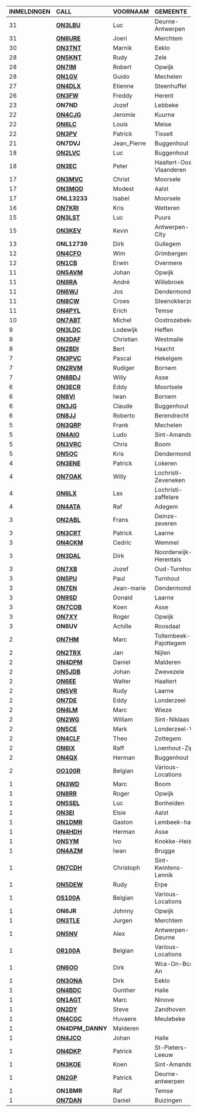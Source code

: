 |INMELDINGEN|CALL|VOORNAAM|GEMEENTE|LID|
|:---|:---|:---|:---|:---|
|31|**<a href="https://www.qrz.com/db/on3lbu">ON3LBU</a>** | Luc | Deurne-Antwerpen |  |
|31|**<a href="https://www.qrz.com/db/on6ure">ON6URE</a>** | Joeri | Merchtem |  |
|30|**<a href="https://www.qrz.com/db/on3tnt">ON3TNT</a>** | Marnik | Eeklo |  |
|28|**<a href="https://www.qrz.com/db/on5knt">ON5KNT</a>** | Rudy | Zele |  |
|28|**<a href="https://www.qrz.com/db/on7im">ON7IM</a>** | Robert | Opwijk | X |
|28|**<a href="https://www.qrz.com/db/on1gv">ON1GV</a>** | Guido | Mechelen |  |
|27|**<a href="https://www.qrz.com/db/on4dlx">ON4DLX</a>** | Etienne | Steenhuffel | X |
|26|**<a href="https://www.qrz.com/db/on3fw">ON3FW</a>** | Freddy | Herent |  |
| 23 |**ON7ND**|Jozef|Lebbeke|X|
|22|**<a href="https://www.qrz.com/db/on4cjg">ON4CJG</a>** | Jeromie | Kuurne |  |
|22|**<a href="https://www.qrz.com/db/on6lc">ON6LC</a>** | Louis | Meise |  |
|22|**<a href="https://www.qrz.com/db/on3pv">ON3PV</a>** | Patrick | Tisselt |  |
| 21 |**ON7DVJ**|Jean_Pierre|Buggenhout||
|18|**<a href="https://www.qrz.com/db/on2lvc">ON2LVC</a>** | Luc | Buggenhout |  |
|18|**<a href="https://www.qrz.com/db/on3ec">ON3EC</a>** | Peter | Haaltert-Oost-Vlaanderen |  |
|17|**<a href="https://www.qrz.com/db/on3mvc">ON3MVC</a>** | Christ | Moorsele |  |
|17|**<a href="https://www.qrz.com/db/on3mod">ON3MOD</a>** | Modest | Aalst |  |
| 17 |**ONL13233**|Isabel|Moorsele||
|16|**<a href="https://www.qrz.com/db/on7kri">ON7KRI</a>** | Kris | Wetteren |  |
|15|**<a href="https://www.qrz.com/db/on3lst">ON3LST</a>** | Luc | Puurs |  |
|15|**<a href="https://www.qrz.com/db/on3kev">ON3KEV</a>** | Kevin | Antwerpen-City |  |
| 13 |**ONL12739**|Dirk|Gullegem||
|12|**<a href="https://www.qrz.com/db/on4cfo">ON4CFO</a>** | Wim | Grimbergen |  |
|12|**<a href="https://www.qrz.com/db/on1cb">ON1CB</a>** | Erwin | Overmere |  |
|11|**<a href="https://www.qrz.com/db/on5avm">ON5AVM</a>** | Johan | Opwijk | X |
|11|**<a href="https://www.qrz.com/db/on9ra">ON9RA</a>** | André | Willebroek |  |
|11|**<a href="https://www.qrz.com/db/on6wj">ON6WJ</a>** | Jos | Dendermonde | X |
|11|**<a href="https://www.qrz.com/db/on8cw">ON8CW</a>** | Croes | Steenokkerzeel |  |
|11|**<a href="https://www.qrz.com/db/on4pyl">ON4PYL</a>** | Erich | Temse |  |
|10|**<a href="https://www.qrz.com/db/on7abt">ON7ABT</a>** | Michel | Oostrozebeke |  |
|9|**<a href="https://www.qrz.com/db/on3ldc">ON3LDC</a>** | Lodewijk | Heffen |  |
|8|**<a href="https://www.qrz.com/db/on3daf">ON3DAF</a>** | Christian | Westmalle |  |
|8|**<a href="https://www.qrz.com/db/on2bdi">ON2BDI</a>** | Bert | Haacht |  |
|7|**<a href="https://www.qrz.com/db/on3pvc">ON3PVC</a>** | Pascal | Hekelgem | X |
|7|**<a href="https://www.qrz.com/db/on2rvm">ON2RVM</a>** | Rudiger | Bornem | X |
|7|**<a href="https://www.qrz.com/db/on8bdj">ON8BDJ</a>** | Willy | Asse |  |
|6|**<a href="https://www.qrz.com/db/on3ecr">ON3ECR</a>** | Eddy | Moortsele |  |
|6|**<a href="https://www.qrz.com/db/on8vi">ON8VI</a>** | Iwan | Bornem |  |
|6|**<a href="https://www.qrz.com/db/on3jg">ON3JG</a>** | Claude | Buggenhout |  |
|6|**<a href="https://www.qrz.com/db/on8jj">ON8JJ</a>** | Roberto | Berendrecht |  |
|5|**<a href="https://www.qrz.com/db/on3qrp">ON3QRP</a>** | Frank | Mechelen |  |
|5|**<a href="https://www.qrz.com/db/on4aio">ON4AIO</a>** | Ludo | Sint-Amands |  |
|5|**<a href="https://www.qrz.com/db/on3vrc">ON3VRC</a>** | Chris | Boom |  |
|5|**<a href="https://www.qrz.com/db/on5oc">ON5OC</a>** | Kris | Dendermonde |  |
|4|**<a href="https://www.qrz.com/db/on3ene">ON3ENE</a>** | Patrick | Lokeren |  |
|4|**<a href="https://www.qrz.com/db/on7oak">ON7OAK</a>** | Willy | Lochristi-Zeveneken |  |
|4|**<a href="https://www.qrz.com/db/on6lx">ON6LX</a>** | Lex | Lochristi-zaffelare |  |
|4|**<a href="https://www.qrz.com/db/on4ata">ON4ATA</a>** | Raf | Adegem |  |
|3|**<a href="https://www.qrz.com/db/on2abl">ON2ABL</a>** | Frans | Deinze-zeveren |  |
|3|**<a href="https://www.qrz.com/db/on3crt">ON3CRT</a>** | Patrick | Laarne |  |
|3|**<a href="https://www.qrz.com/db/on4ckm">ON4CKM</a>** | Cedric | Wemmel |  |
|3|**<a href="https://www.qrz.com/db/on3dal">ON3DAL</a>** | Dirk | Noorderwijk-Herentals |  |
|3|**<a href="https://www.qrz.com/db/on7xb">ON7XB</a>** | Jozef | Oud-Turnhout |  |
|3|**<a href="https://www.qrz.com/db/on5pu">ON5PU</a>** | Paul | Turnhout |  |
|3|**<a href="https://www.qrz.com/db/on7en">ON7EN</a>** | Jean-marie | Dendermonde |  |
|3|**<a href="https://www.qrz.com/db/on9sd">ON9SD</a>** | Donald | Laarne |  |
|3|**<a href="https://www.qrz.com/db/on7cob">ON7COB</a>** | Koen | Asse | X |
|3|**<a href="https://www.qrz.com/db/on7xy">ON7XY</a>** | Roger | Opwijk | X |
| 3 |**ON6UV**|Achille|Roosdaal||
|2|**<a href="https://www.qrz.com/db/on7hm">ON7HM</a>** | Marc | Tollembeek-Pajottegem |  |
|2|**<a href="https://www.qrz.com/db/on2trx">ON2TRX</a>** | Jan | Nijlen |  |
|2|**<a href="https://www.qrz.com/db/on4dpm">ON4DPM</a>** | Daniel | Malderen | X |
|2|**<a href="https://www.qrz.com/db/on5jdb">ON5JDB</a>** | Johan | Zwevezele |  |
|2|**<a href="https://www.qrz.com/db/on6ee">ON6EE</a>** | Walter | Haaltert |  |
|2|**<a href="https://www.qrz.com/db/on5vr">ON5VR</a>** | Rudy | Laarne |  |
|2|**<a href="https://www.qrz.com/db/on7de">ON7DE</a>** | Eddy | Londerzeel |  |
|2|**<a href="https://www.qrz.com/db/on4lm">ON4LM</a>** | Marc | Wieze | X |
|2|**<a href="https://www.qrz.com/db/on2wg">ON2WG</a>** | William | Sint-Niklaas |  |
|2|**<a href="https://www.qrz.com/db/on5ce">ON5CE</a>** | Mark | Londerzeel-Vb |  |
|2|**<a href="https://www.qrz.com/db/on4clf">ON4CLF</a>** | Theo | Zottegem |  |
|2|**<a href="https://www.qrz.com/db/on6ix">ON6IX</a>** | Raff | Loenhout-Zip |  |
|2|**<a href="https://www.qrz.com/db/on4qx">ON4QX</a>** | Herman | Buggenhout | X |
|2|**<a href="https://www.qrz.com/db/oo100r">OO100R</a>** | Belgian | Various-Locations |  |
|1|**<a href="https://www.qrz.com/db/on3wd">ON3WD</a>** | Marc | Boom |  |
|1|**<a href="https://www.qrz.com/db/on8rr">ON8RR</a>** | Roger | Opwijk | X |
|1|**<a href="https://www.qrz.com/db/on5sel">ON5SEL</a>** | Luc | Bonheiden |  |
|1|**<a href="https://www.qrz.com/db/on3ei">ON3EI</a>** | Elsie | Aalst |  |
|1|**<a href="https://www.qrz.com/db/on1dmr">ON1DMR</a>** | Gaston | Lembeek-halle |  |
|1|**<a href="https://www.qrz.com/db/on4hdh">ON4HDH</a>** | Herman | Asse |  |
|1|**<a href="https://www.qrz.com/db/on5ym">ON5YM</a>** | Ivo | Knokke-Heist |  |
|1|**<a href="https://www.qrz.com/db/on4azm">ON4AZM</a>** | Iwan | Brugge |  |
|1|**<a href="https://www.qrz.com/db/on7cdh">ON7CDH</a>** | Christoph | Sint-Kwintens-Lennik |  |
|1|**<a href="https://www.qrz.com/db/on5dew">ON5DEW</a>** | Rudy | Erpe |  |
|1|**<a href="https://www.qrz.com/db/os100a">OS100A</a>** | Belgian | Various-Locations |  |
| 1 |**ON6JR**|Johnny|Opwijk|X|
|1|**<a href="https://www.qrz.com/db/on3tle">ON3TLE</a>** | Jurgen | Merchtem | X |
|1|**<a href="https://www.qrz.com/db/on5nv">ON5NV</a>** | Alex | Antwerpen-Deurne |  |
|1|**<a href="https://www.qrz.com/db/or100a">OR100A</a>** | Belgian | Various-Locations |  |
|1|**<a href="https://www.qrz.com/db/on6oo">ON6OO</a>** | Dirk | Wca-On-Bca-An |  |
|1|**<a href="https://www.qrz.com/db/on3ona">ON3ONA</a>** | Dirk | Eeklo |  |
|1|**<a href="https://www.qrz.com/db/on4bdc">ON4BDC</a>** | Gunther | Halle |  |
|1|**<a href="https://www.qrz.com/db/on1agt">ON1AGT</a>** | Marc | Ninove |  |
|1|**<a href="https://www.qrz.com/db/on2dy">ON2DY</a>** | Steve | Zandhoven |  |
|1|**<a href="https://www.qrz.com/db/on4cgc">ON4CGC</a>** | Huvaere | Meulebeke |  |
| 1 |**ON4DPM_DANNY**|Malderen|||
|1|**<a href="https://www.qrz.com/db/on4jco">ON4JCO</a>** | Johan | Halle |  |
|1|**<a href="https://www.qrz.com/db/on4dkp">ON4DKP</a>** | Patrick | St-Pieters-Leeuw |  |
|1|**<a href="https://www.qrz.com/db/on3koe">ON3KOE</a>** | Koen | Sint-Amands | X |
|1|**<a href="https://www.qrz.com/db/on2gp">ON2GP</a>** | Patrick | Deurne-antwerpen |  |
| 1 |**ON1BMR**|Raf|Temse||
|1|**<a href="https://www.qrz.com/db/on7dan">ON7DAN</a>** | Daniel | Buizingen |  |
